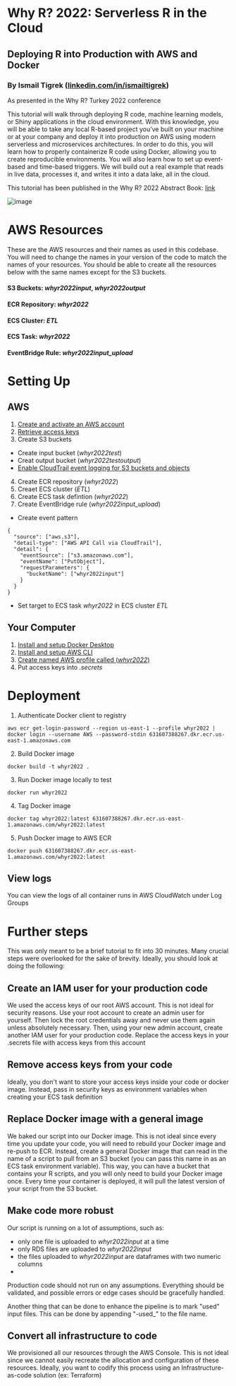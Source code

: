 # Why R? 2022: Serverless R in the Cloud
## Deploying R into Production with AWS and Docker
### By Ismail Tigrek ([linkedin.com/in/ismailtigrek](https://www.linkedin.com/in/ismailtigrek/))
As presented in the Why R? Turkey 2022 conference

This tutorial will walk through deploying R code, machine learning models, or Shiny applications in the cloud environment. With this knowledge, you will be able to take any local R-based project you’ve built on your machine or at your company and deploy it into production on AWS using modern serverless and microservices architectures. In order to do this, you will learn how to properly containerize R code using Docker, allowing you to create reproducible environments. You will also learn how to set up event-based and time-based triggers. We will build out a real example that reads in live data, processes it, and writes it into a data lake, all in the cloud.

This tutorial has been published in the Why R? 2022 Abstract Book: [link](https://whyr.pl/2022/turkey/abstract_book/konu%C5%9Fmalar.html#serverless-r-in-the-cloud---deploying-r-into-production-with-aws-and-docker)

![image](https://user-images.githubusercontent.com/6436162/167397606-17b9e8ad-3eac-478f-bb72-13e4c327f4d2.png)

# AWS Resources

These are the AWS resources and their names as used in this codebase. You will need to change the names in your version of the code to match the names of your resources. You should be able to create all the resources below with the same names except for the S3 buckets.

#### S3 Buckets: _whyr2022input_, _whyr2022output_

#### ECR Repository: _whyr2022_

#### ECS Cluster: _ETL_

#### ECS Task: _whyr2022_

#### EventBridge Rule: _whyr2022input_upload_

# Setting Up

## AWS

1. [Create and activate an AWS account](https://aws.amazon.com/premiumsupport/knowledge-center/create-and-activate-aws-account/)
2. [Retrieve access keys](https://www.msp360.com/resources/blog/how-to-find-your-aws-access-key-id-and-secret-access-key/)
3. Create S3 buckets
 - Create input bucket (_whyr2022test_)
 - Creat output bucket (_whyr2022testoutput_)
 - [Enable CloudTrail event logging for S3 buckets and objects](https://docs.aws.amazon.com/AmazonS3/latest/userguide/enable-cloudtrail-logging-for-s3.html)

4. Create ECR repository (_whyr2022_)
5. Creaet ECS cluster (_ETL_)
6. Create ECS task defintion (_whyr2022_)
7. Create EventBridge rule (_whyr2022input_upload_)
 - Create event pattern

```
{
  "source": ["aws.s3"],
  "detail-type": ["AWS API Call via CloudTrail"],
  "detail": {
    "eventSource": ["s3.amazonaws.com"],
    "eventName": ["PutObject"],
    "requestParameters": {
      "bucketName": ["whyr2022input"]
    }
  }
}
```
- Set target to ECS task _whyr2022_ in ECS cluster _ETL_

## Your Computer
1. [Install and setup Docker Desktop](https://docs.docker.com/desktop/windows/install/)
2. [Install and setup AWS CLI](https://docs.aws.amazon.com/cli/latest/userguide/getting-started-install.html)
3. [Create named AWS profile called (_whyr2022_)](https://docs.aws.amazon.com/cli/latest/userguide/cli-configure-profiles.html)
4. Put access keys into _.secrets_ 

# Deployment
1. Authenticate Docker client to registry
```
aws ecr get-login-password --region us-east-1 --profile whyr2022 | docker login --username AWS --password-stdin 631607388267.dkr.ecr.us-east-1.amazonaws.com
```
2. Build Docker image
```
docker build -t whyr2022 .
```
3. Run Docker image locally to test
```
docker run whyr2022
```
4. Tag Docker image
```
docker tag whyr2022:latest 631607388267.dkr.ecr.us-east-1.amazonaws.com/whyr2022:latest
```
5. Push Docker image to AWS ECR
```
docker push 631607388267.dkr.ecr.us-east-1.amazonaws.com/whyr2022:latest
```

## View logs

You can view the logs of all container runs in AWS CloudWatch under Log Groups

# Further steps

This was only meant to be a brief tutorial to fit into 30 minutes. Many crucial steps were overlooked for the sake of brevity. Ideally, you should look at doing the following:

## Create an IAM user for your production code

We used the access keys of our root AWS account. This is not ideal for security reasons. Use your root account to create an admin user for yourself. Then lock the root credentials away and never use them again unless absolutely necessary. Then, using your new admin account, create another IAM user for your production code. Replace the access keys in your .secrets file with access keys from this account

## Remove access keys from your code

Ideally, you don't want to store your access keys inside your code or docker image. Instead, pass in security keys as environment variables when creating your ECS task definition

## Replace Docker image with a general image

We baked our script into our Docker image. This is not ideal since every time you update your code, you will need to rebuild your Docker image and re-push to ECR. Instead, create a general Docker image that can read in the name of a script to pull from an S3 bucket (you can pass this name in as an ECS task environment variable). This way, you can have a bucket that contains your R scripts, and you will only need to build your Docker image once. Every time your container is deployed, it will pull the latest version of your script from the S3 bucket.

## Make code more robust

Our script is running on a lot of assumptions, such as:
- only one file is uploaded to _whyr2022input_ at a time
- only RDS files are uploaded to _whyr2022input_
- the files uploaded to _whyr2022input_ are dataframes with two numeric columns
- 
Production code should not run on any assumptions. Everything should be validated, and possible errors or edge cases should be gracefully handled.

Another thing that can be done to enhance the pipeline is to mark "used" input files. This can be done by appending "-used_<TIMESTAMP>" to the file name.

## Convert all infrastructure to code

We provisioned all our resources through the AWS Console. This is not ideal since we cannot easily recreate the allocation and configuration of these resources. Ideally, you want to codify this process using an Infrastructure-as-code solution (ex: Terraform)
